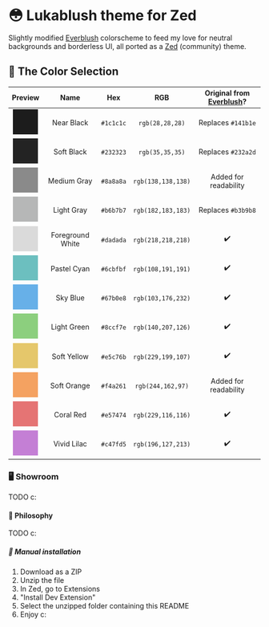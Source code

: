 # 😳 Lukablush theme for Zed

Slightly modified [Everblush](https://github.com/Everblush) colorscheme to feed my love for neutral backgrounds and borderless UI, all ported as a [Zed](https://zed.dev) (community) theme.

## 🎨 The Color Selection

| Preview                                        | Name             | Hex        | RGB                | Original from [Everblush](https://github.com/Everblush)? |
|:----------------------------------------------:|:----------------:|:----------:|:------------------:|:--------------------------------------------------------:|
| ![`#1c1c1c`](../Assets/c-1c1c1c.png "#1c1c1c") | Near Black       | `#1c1c1c`  | `rgb(28,28,28)`    | Replaces `#141b1e`                                       |
| ![`#232323`](../Assets/c-232323.png "#232323") | Soft Black       | `#232323`  | `rgb(35,35,35)`    | Replaces `#232a2d`                                       |
| ![`#8a8a8a`](../Assets/c-8a8a8a.png "#8a8a8a") | Medium Gray      | `#8a8a8a`  | `rgb(138,138,138)` | Added for readability                                    |
| ![`#b6b7b7`](../Assets/c-b6b7b7.png "#b6b7b7") | Light Gray       | `#b6b7b7`  | `rgb(182,183,183)` | Replaces `#b3b9b8`                                       |
| ![`#dadada`](../Assets/c-dadada.png "#dadada") | Foreground White | `#dadada`  | `rgb(218,218,218)` | ✔️                                                        |
| ![`#6cbfbf`](../Assets/c-6cbfbf.png "#6cbfbf") | Pastel Cyan      | `#6cbfbf`  | `rgb(108,191,191)` | ✔️                                                        |
| ![`#67b0e8`](../Assets/c-67b0e8.png "#67b0e8") | Sky Blue         | `#67b0e8`  | `rgb(103,176,232)` | ✔️                                                        |
| ![`#8ccf7e`](../Assets/c-8ccf7e.png "#8ccf7e") | Light Green      | `#8ccf7e`  | `rgb(140,207,126)` | ✔️                                                        |
| ![`#e5c76b`](../Assets/c-e5c76b.png "#e5c76b") | Soft Yellow      | `#e5c76b`  | `rgb(229,199,107)` | ✔️                                                        |
| ![`#f4a261`](../Assets/c-f4a261.png "#f4a261") | Soft Orange      | `#f4a261`  | `rgb(244,162,97)`  | Added for readability                                    |
| ![`#e57474`](../Assets/c-e57474.png "#e57474") | Coral Red        | `#e57474`  | `rgb(229,116,116)` | ✔️                                                        |
| ![`#c47fd5`](../Assets/c-c47fd5.png "#c47fd5") | Vivid Lilac      | `#c47fd5`  | `rgb(196,127,213)` | ✔️                                                        |

### 🖥️ Showroom

TODO c:

#### 🧠 Philosophy

TODO c:

##### 🔧 Manual installation

1. Download as a ZIP
2. Unzip the file
3. In Zed, go to Extensions
4. "Install Dev Extension"
5. Select the unzipped folder containing this README
6. Enjoy c:
